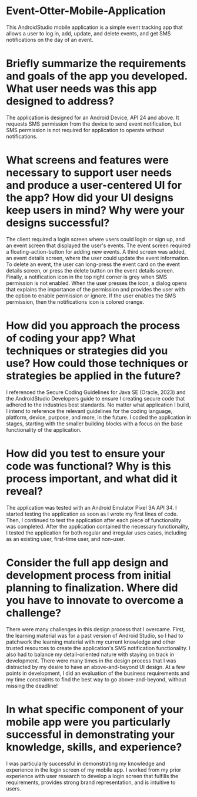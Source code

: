 # Event-Otter-Mobile-Application
This AndroidStudio mobile application is a simple event tracking app that allows a user to log in, add, update, and delete events, and get SMS notifications on the day of an event.
# Briefly summarize the requirements and goals of the app you developed. What user needs was this app designed to address?
The application is designed for an Android Device, API 24 and above. It requests SMS permission from the device to send event notification, but SMS permission is not required for application to operate without notifications.

# What screens and features were necessary to support user needs and produce a user-centered UI for the app? How did your UI designs keep users in mind? Why were your designs successful?
The client required a login screen where users could login or sign up, and an event screen that displayed the user's events. The event screen required a floating-action-button for adding new events. A third screen was added, an event details screen, where the user could update the event information. To delete an event, the user can long-press the event card on the event details screen, or press the delete button on the event details screen. Finally, a notification icon in the top right corner is grey when SMS permission is not enabled. When the user presses the icon, a dialog opens that explains the importance of the permission and provides the user with the option to enable permission or ignore. If the user enables the SMS permission, then the notifications icon is colored orange.

# How did you approach the process of coding your app? What techniques or strategies did you use? How could those techniques or strategies be applied in the future?
I referenced the Secure Coding Guidelines for Java SE (Oracle, 2023) and the AndroidStudio Developers guide to ensure I creating secure code that adhered to the industries best standards. No matter what application I build, I intend to reference the relevant guidelines for the coding language, platform, device, purpose, and more, in the future. I coded the application in stages, starting with the smaller building blocks with a focus on the base functionality of the application.

# How did you test to ensure your code was functional? Why is this process important, and what did it reveal?
The application was tested with an Android Emulator Pixel 3A API 34. I started testing the application as soon as I wrote my first lines of code. Then, I continued to test the application after each piece of functionality was completed. After the application contained the necessary functionality, I tested the application for both regular and irregular uses cases, including as an existing user, first-time user, and non-user. 

# Consider the full app design and development process from initial planning to finalization. Where did you have to innovate to overcome a challenge?
There were many challenges in this design process that I overcame. First, the learning material was for a past version of Android Studio, so I had to patchwork the learning material with my current knowledge and other trusted resources to create the application's SMS notification functionality. I also had to balance my detail-oriented nature with staying on track in development. There were many times in the design process that I was distracted by my desire to have an above-and-beyond UI design. At a few points in development, I did an evaluation of the business requirements and my time constraints to find the best way to go above-and-beyond, without missing the deadline!

# In what specific component of your mobile app were you particularly successful in demonstrating your knowledge, skills, and experience?
I was particularly successful in demonstrating my knowledge and experience in the login screen of my mobile app. I worked from my prior experience with user research to develop a login screen that fulfills the requirements, provides strong brand representation, and is intuitive to users.

